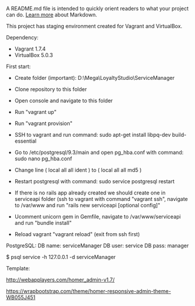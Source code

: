  A README.md file is intended to quickly orient readers to what your project can do.
 [Learn more](http://go.microsoft.com/fwlink/p/?LinkId=524306) about Markdown.
 
 This project has staging environment created for Vagrant and VirtualBox.
 
 Dependency:
 - Vagrant 1.7.4
 - VirtualBox 5.0.3
 
 
 First start:
 - Create folder (important): D:\Mega\LoyaltyStudio\ServiceManager
 - Clone repository to this folder
 - Open console and navigate to this folder
 - Run "vagrant up"
 - Run "vagrant provision"
 
 - SSH to vagrant and run command: sudo apt-get install libpq-dev build-essential
 - Go to /etc/postgresql/9.3/main and open pg_hba.conf with command: sudo nano pg_hba.conf
 - Change line ( local   all     all             ident ) to ( local   all     all             md5 ) 
 - Restart postgresql with command: sudo service postgresql restart
 
 - If there is no rails app already created we should create one in serviceapi folder (ssh to vagrant with command "vagrant ssh", navigate to /var/www and run "rails new serviceapi [optional config]"
 - Ucomment unicorn gem in Gemfile, navigate to /var/www/serviceapi and run "bundle install" 
 - Reload vagrant "vagrant reload" (exit from ssh first)
 
 PostgreSQL:
 DB name: serviceManager
 DB user: service
 DB pass: manager
 
 $ psql service -h 127.0.0.1 -d serviceManager
 
 
 Template:
 
 http://webapplayers.com/homer_admin-v1.7/
 
 https://wrapbootstrap.com/theme/homer-responsive-admin-theme-WB055J451